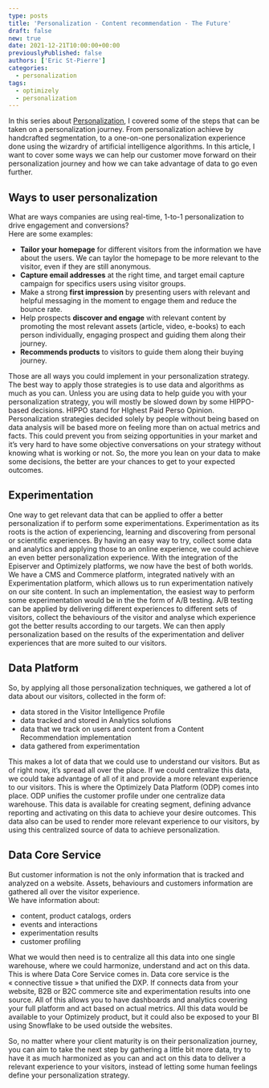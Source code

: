 ```yaml
---
type: posts
title: 'Personalization - Content recommendation - The Future'
draft: false
new: true
date: 2021-12-21T10:00:00+00:00
previouslyPublished: false
authors: ['Eric St-Pierre']
categories:
  - personalization
tags:
  - optimizely
  - personalization
---
```

In this series about [Personalization](https://eric.st-pierre.xyz/categories/personalization/), I covered some of the steps that can be taken on a personalization journey.  From personalization achieve by handcrafted segmentation, to a one-on-one personalization experience done using the wizardry of artificial intelligence algorithms.  In this article, I want to cover some ways we can help our customer move forward on their personalization journey and how we can take advantage of data to go even further.

## Ways to user personalization
What are ways companies are using real-time, 1-to-1 personalization to drive engagement and conversions?  
Here are some examples:
- **Tailor your homepage** for different visitors from the information we have about the users.  We can taylor the homepage to be more relevant to the visitor, even if they are still anonymous.
- **Capture email addresses** at the right time, and target email capture campaign for specifics users using visitor groups.
- Make a strong **first impression** by presenting users with relevant and helpful messaging in the moment to engage them and reduce the bounce rate.
- Help prospects **discover and engage** with relevant content by promoting the most relevant assets (article, video, e-books) to each person individually, engaging prospect and guiding them along their journey.
-  **Recommends products** to visitors to guide them along their buying journey.

Those are all ways you could implement in your personalization strategy.  The best way to apply those strategies is to use data and algorithms as much as you can.  Unless you are using data to help guide you with your personalization strategy, you will mostly be slowed down by some HIPPO-based decisions.  HIPPO stand for HIghest Paid Perso Opinion.  Personalization strategies decided solely by people without being based on data analysis will be based more on feeling more than on actual metrics and facts.  This could prevent you from seizing opportunities in your market and it’s very hard to have some objective conversations on your strategy without knowing what is working or not.  So, the more you lean on your data to make some decisions, the better are your chances to get to your expected outcomes. 

## Experimentation
One way to get relevant data that can be applied to offer a better personalization if to perform some experimentations.  Experimentation as its roots is the action of experiencing, learning and discovering from personal or scientific experiences.  By having an easy way to try, collect some data and analytics and applying those to an online experience, we could achieve an even better personalization experience.  With the integration of the Episerver and Optimizely platforms, we now have the best of both worlds.  We have a CMS and Commerce platform, integrated natively with an Experimentation platform, which allows us to run experimentation natively on our site content. In such an implementation, the easiest way to perform some experimentation would be in the the form of A/B testing.    A/B testing can be applied by delivering different experiences to different sets of visitors, collect the behaviours of the visitor and analyse which experience got the better results according to our targets.  We can then apply personalization based on the results of the experimentation and deliver experiences that are more suited to our visitors.

## Data Platform
So, by applying all those personalization techniques, we gathered a lot of data about our visitors, 
collected in the form of:
- data stored in the Visitor Intelligence Profile 
- data tracked and stored in Analytics solutions
- data that we track on users and content from a Content Recommendation implementation
- data gathered from experimentation

This makes a lot of data that we could use to understand our visitors. But as of right now, it’s spread all over the place.  If we could centralize this data, we could take advantage of all of it and provide a more relevant experience to our visitors.  This is where the Optimizely Data Platform (ODP) comes into place.  ODP unifies the customer profile under one centralize data warehouse.  This data is available for creating segment, defining advance reporting and activating on this data to achieve your desire outcomes.  This data also can be used to render more relevant experience to our visitors, by using this centralized source of data to achieve personalization.  

## Data Core Service
But customer information is not the only information that is tracked and analyzed on a website.  Assets, behaviours and customers information are gathered all over the visitor experience.  
We have information about:
- content, product catalogs, orders
- events and interactions
- experimentation results
- customer profiling

What we would then need is to centralize all this data into one single warehouse, where we could harmonize, understand and act on this data.  This is where Data Core Service comes in.  Data core service is the « connective tissue » that unified the DXP.  If connects data from your website, B2B or B2C commerce site and experimentation results into one source.  All of this allows you to have dashboards and analytics covering your full platform and act based on actual metrics.  All this data would be available to your Optimizely product, but it could also be exposed to your BI using Snowflake to be used outside the websites.

So, no matter where your client maturity is on their personalization journey, you can aim to take the next step by gathering a little bit more data, try to have it as much harmonized as you can and act on this data to deliver a relevant experience to your visitors, instead of letting some human feelings define your personalization strategy.
